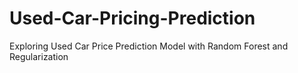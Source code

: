 # Used-Car-Pricing-Prediction
Exploring Used Car Price Prediction Model with Random Forest and Regularization
